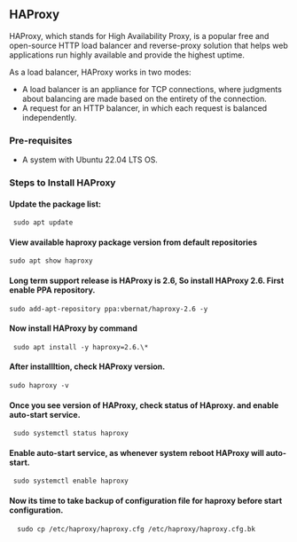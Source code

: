 ## HAProxy 

HAProxy, which stands for High Availability Proxy, is a popular free and open-source HTTP load balancer and reverse-proxy solution that helps web applications run highly available and provide the highest uptime.

As a load balancer, HAProxy works in two modes:
- A load balancer is an appliance for TCP connections, where judgments about balancing are made based on the entirety of the connection.
- A request for an HTTP balancer, in which each request is balanced independently.

### Pre-requisites
 - A system with Ubuntu 22.04 LTS OS.

### Steps to Install HAProxy


#### Update the package list:

     sudo apt update
   
#### View available haproxy package version from default repositories

    sudo apt show haproxy

#### Long term support release is HAProxy is 2.6, So install HAProxy 2.6. First enable PPA repository.

    sudo add-apt-repository ppa:vbernat/haproxy-2.6 -y
	
#### Now install HAProxy by command

	 sudo apt install -y haproxy=2.6.\*
	
#### After installltion, check HAProxy version.

    sudo haproxy -v

#### Once you see version of HAProxy, check status of HAproxy. and enable auto-start service.

     sudo systemctl status haproxy
	
#### Enable auto-start service, as whenever system reboot HAProxy will auto-start.

     sudo systemctl enable haproxy
			 
#### Now its time to take backup of configuration file for haproxy before start configuration.

      sudo cp /etc/haproxy/haproxy.cfg /etc/haproxy/haproxy.cfg.bk


